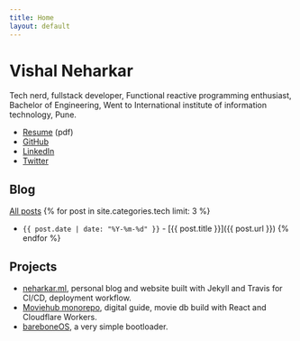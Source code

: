 ```yaml
---
title: Home
layout: default
---
```


# Vishal Neharkar

Tech nerd, fullstack developer, Functional reactive programming enthusiast, Bachelor of Engineering, Went to International institute of information technology, Pune.

- [Resume](assets/pdf/VISHAL-NEHARKAR.pdf) (pdf)
- [GitHub](https://github.com/neharkarvishal)
- [LinkedIn](https://www.linkedin.com/in/neharkar)
- [Twitter](https://twitter.com/)


## Blog

[All posts](/blog/)
{% for post in site.categories.tech limit: 3 %}
- `{{ post.date | date: "%Y-%m-%d" }}` - [{{ post.title }}]({{ post.url }}) {% endfor %}

## Projects

- [neharkar.ml](https://neharkarvishal.github.io), personal blog and website built with Jekyll and Travis for CI/CD, deployment workflow.
- [Moviehub monorepo](https://github.com/neharkarvishal/moviehub-monorepo), digital guide, movie db build with React and Cloudflare Workers.
- [bareboneOS](https://github.com/neharkarvishal/OS-from-scratch-tutorial), a very simple bootloader.
